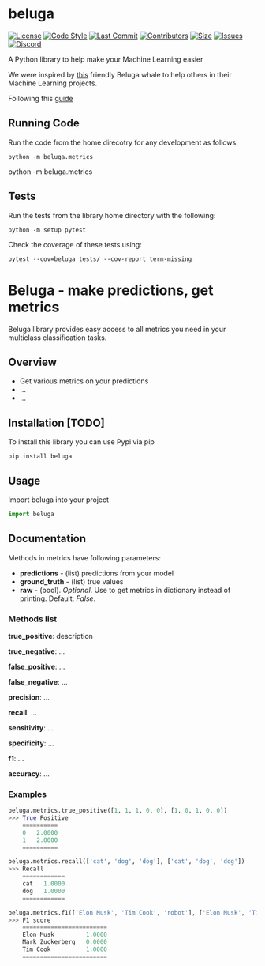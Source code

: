 # beluga

[![License](https://img.shields.io/github/license/datasciencewithdaniel/beluga?style=plastic)](https://github.com/datasciencewithdaniel/beluga/blob/main/LICENSE)
[![Code Style](https://img.shields.io/badge/code%20style-black-000000.svg?style=plastic)](https://github.com/psf/black)
[![Last Commit](https://img.shields.io/github/last-commit/datasciencewithdaniel/beluga?style=plastic)](https://github.com/datasciencewithdaniel/beluga/commits/main)
[![Contributors](https://img.shields.io/github/contributors/datasciencewithdaniel/beluga?style=plastic)](https://github.com/datasciencewithdaniel/beluga/graphs/contributors)
[![Size](https://img.shields.io/github/repo-size/datasciencewithdaniel/beluga?style=plastic)]()
[![Issues](https://img.shields.io/github/issues/datasciencewithdaniel/beluga?style=plastic)](https://github.com/datasciencewithdaniel/beluga/issues)
[![Discord](https://img.shields.io/discord/851059417562742854?style=plastic)](https://discord.gg/D3KfXbdZgk)

A Python library to help make your Machine Learning easier

We were inspired by [this](https://www.youtube.com/watch?v=0qRgWubbPxQ) friendly Beluga whale to help others in their Machine Learning projects.

Following this [guide](https://medium.com/analytics-vidhya/how-to-create-a-python-library-7d5aea80cc3f)

## Running Code
Run the code from the home direcotry for any development as follows:
```
python -m beluga.metrics
```
python -m beluga.metrics
## Tests
Run the tests from the library home directory with the following:
```
python -m setup pytest
```
Check the coverage of these tests using:
```
pytest --cov=beluga tests/ --cov-report term-missing
```

# Beluga - make predictions, get metrics

Beluga library provides easy access to all metrics you need in your multiclass classification tasks.

## Overview

  - Get various metrics on your predictions
  - ...
  - ...

## Installation [TODO]

To install this library you can use Pypi via pip 

```
pip install beluga
```

## Usage

Import beluga into your project

```py
import beluga
```


## Documentation

Methods in metrics have following parameters:

* **predictions** - (list) predictions from your model
* **ground_truth** - (list) true values
* **raw** - (bool). *Optional*. Use to get metrics in dictionary instead of printing. Default: *False*.

### Methods list

**true_positive**: description

**true_negative**: ...

**false_positive**: ...

**false_negative**: ...

**precision**: ...

**recall**: ...

**sensitivity**: ...

**specificity**: ...

**f1**: ...

**accuracy**: ...

### Examples

```py
beluga.metrics.true_positive([1, 1, 1, 0, 0], [1, 0, 1, 0, 0])
>>> True Positive
    ==========
    0   2.0000
    1   2.0000
    ==========

beluga.metrics.recall(['cat', 'dog', 'dog'], ['cat', 'dog', 'dog'])
>>> Recall
    ============
    cat   1.0000
    dog   1.0000
    ============

beluga.metrics.f1(['Elon Musk', 'Tim Cook', 'robot'], ['Elon Musk', 'Tim Cook', 'Mark Zuckerberg'])
>>> F1 score
    ========================
    Elon Musk         1.0000
    Mark Zuckerberg   0.0000
    Tim Cook          1.0000
    ========================
```
